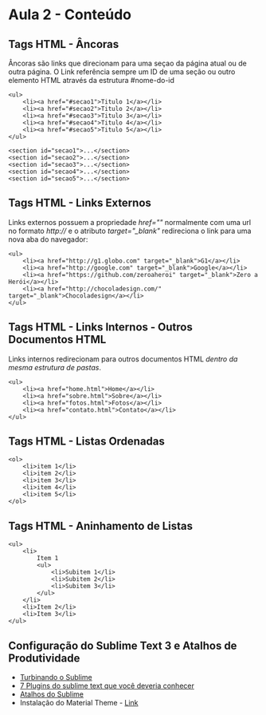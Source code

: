 # Aula 2 - Conteúdo

## Tags HTML - Âncoras

Âncoras são links que direcionam para uma seçao da página atual ou de outra página.
O Link referência sempre um ID de uma seção ou outro elemento HTML através da estrutura #nome-do-id 
```
<ul>
	<li><a href="#secao1">Titulo 1</a></li>
	<li><a href="#secao2">Titulo 2</a></li>
	<li><a href="#secao3">Titulo 3</a></li>
	<li><a href="#secao4">Titulo 4</a></li>
	<li><a href="#secao5">Titulo 5</a></li>
</ul>

<section id="secao1">...</section>
<section id="secao2">...</section>
<section id="secao3">...</section>
<section id="secao4">...</section>
<section id="secao5">...</section>

```

## Tags HTML - Links Externos
Links externos possuem a propriedade *href=""* normalmente com uma url no formato *http://* e o atributo *target="_blank"* redireciona o link para uma nova aba do navegador:
```
<ul>
	<li><a href="http://g1.globo.com" target="_blank">G1</a></li>
	<li><a href="http://google.com" target="_blank">Google</a></li>
	<li><a href="https://github.com/zeroaheroi" target="_blank">Zero a Herói</a></li>
	<li><a href="http://chocoladesign.com/" target="_blank">Chocoladesign</a></li>
</ul>
```

## Tags HTML - Links Internos - Outros Documentos HTML
Links internos redirecionam para outros documentos HTML *dentro da mesma estrutura de pastas*.
```
<ul>
	<li><a href="home.html">Home</a></li>
	<li><a href="sobre.html">Sobre</a></li>
	<li><a href="fotos.html">Fotos</a></li>
	<li><a href="contato.html">Contato</a></li>
</ul>
```

## Tags HTML - Listas Ordenadas
```
<ol>
	<li>item 1</li>
	<li>item 2</li>
	<li>item 3</li>
	<li>item 4</li>
	<li>item 5</li>
</ol>
```

## Tags HTML - Aninhamento de Listas
```
<ul>
	<li>
		Item 1
		<ul>
			<li>Subitem 1</li>
			<li>Subitem 2</li>
			<li>Subitem 3</li>
		</ul>
	</li>
	<li>Item 2</li>
	<li>Item 3</li>
</ul>
```

## Configuração do Sublime Text 3 e Atalhos de Produtividade

* [Turbinando o Sublime](https://www.youtube.com/watch?v=2rrK2LiS5Eo "")
* [7 Plugins do sublime text que você deveria conhecer](http://tableless.com.br/7-plugins-sublime-text-que-voce-deveria-conhecer/ "")
* [Atalhos do Sublime](https://www.viget.com/articles/my-overused-sublime-text-keyboard-shortcuts "")
* Instalação do Material Theme - [Link](https://github.com/equinusocio/material-theme "")